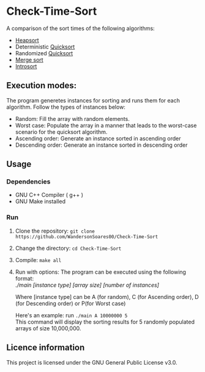 # Check-Time-Sort

A comparison of the sort times of the following algorithms:
- [Heapsort](https://en.wikipedia.org/wiki/Heapsort)
- Deterministic [Quicksort](https://en.wikipedia.org/wiki/Quicksort)
- Randomized [Quicksort](https://en.wikipedia.org/wiki/Quicksort)
- [Merge sort](https://en.wikipedia.org/wiki/Merge_sort)
- [Introsort](https://en.wikipedia.org/wiki/Introsort)

## Execution modes:
The program generetes instances for sorting and runs them for each algorithm. Follow the types of instances below:
- Random: Fill the array with random elements.
- Worst case: Populate the array in a manner that leads to the worst-case scenario for the quicksort algorithm.
- Ascending order: Generate an instance sorted in ascending order
- Descending order: Generate an instance sorted in descending order

## Usage

### Dependencies
- GNU C++ Compiler ( g++ )
- GNU Make installed

### Run
1. Clone the repository:
    `git clone https://github.com/WandersonSoares00/Check-Time-Sort`
2. Change the directory:
    `cd Check-Time-Sort`
3. Compile:
    `make all`
4. Run with options:
    The program can be executed using the following format: <br>
    *./main [instance type] [array size] [number of instances]* <br>
    
    Where [instance type] can be A (for random), C (for Ascending order), D (for Descending order) or P(for Worst case)

    Here's an example:
    run `./main A 10000000 5` <br>
    This command will display the sorting results for 5 randomly populated arrays of size 10,000,000.

## Licence information
This project is licensed under the GNU General Public License v3.0.
